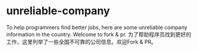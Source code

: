 # unreliable-company
To help programmers find better jobs, here are some unreliable company information in the country. Welcome to fork &amp; pr. 为了帮助程序员找到更好的工作，这里列举了一些全国不可靠的公司信息。欢迎Fork &amp; PR。
